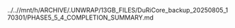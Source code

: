 ../..//mnt/h/ARCHIVE/.UNWRAP/13GB_FILES/DuRiCore_backup_20250805_170301/PHASE5_5_4_COMPLETION_SUMMARY.md